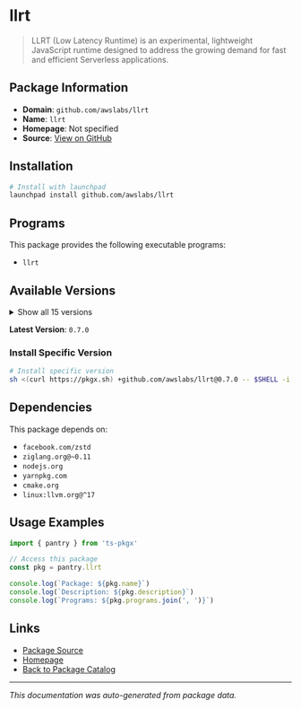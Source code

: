 # llrt

> LLRT (Low Latency Runtime) is an experimental, lightweight JavaScript runtime designed to address the growing demand for fast and efficient Serverless applications.

## Package Information

- **Domain**: `github.com/awslabs/llrt`
- **Name**: `llrt`
- **Homepage**: Not specified
- **Source**: [View on GitHub](https://github.com/pkgxdev/pantry/tree/main/projects/github.com/awslabs/llrt/package.yml)

## Installation

```bash
# Install with launchpad
launchpad install github.com/awslabs/llrt
```

## Programs

This package provides the following executable programs:

- `llrt`

## Available Versions

<details>
<summary>Show all 15 versions</summary>

- `0.7.0`, `0.6.2`, `0.6.1`, `0.6.0`, `0.5.1`
- `0.5.0`, `0.4.0`, `0.3.0`, `0.2.2`, `0.2.1`
- `0.2.0`, `0.1.15`, `0.1.14`, `0.1.13`, `0.1.12`

</details>

**Latest Version**: `0.7.0`

### Install Specific Version

```bash
# Install specific version
sh <(curl https://pkgx.sh) +github.com/awslabs/llrt@0.7.0 -- $SHELL -i
```

## Dependencies

This package depends on:

- `facebook.com/zstd`
- `ziglang.org@~0.11`
- `nodejs.org`
- `yarnpkg.com`
- `cmake.org`
- `linux:llvm.org@^17`

## Usage Examples

```typescript
import { pantry } from 'ts-pkgx'

// Access this package
const pkg = pantry.llrt

console.log(`Package: ${pkg.name}`)
console.log(`Description: ${pkg.description}`)
console.log(`Programs: ${pkg.programs.join(', ')}`)
```

## Links

- [Package Source](https://github.com/pkgxdev/pantry/tree/main/projects/github.com/awslabs/llrt/package.yml)
- [Homepage](#)
- [Back to Package Catalog](../../../package-catalog.md)

---

*This documentation was auto-generated from package data.*
